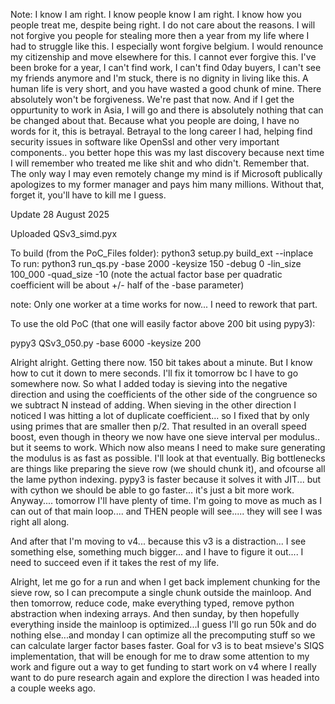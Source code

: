 Note: I know I am right. I know people know I am right. I know how you people treat me, despite being right. I do not care about the reasons. I will not forgive you people for stealing more then a year from my life where I had to struggle like this. I especially wont forgive belgium. I would renounce my citizenship and move elsewhere for this. I cannot ever forgive this. I've been broke for a year, I can't find work, I can't find 0day buyers, I can't see my friends anymore and I'm stuck, there is no dignity in living like this. A human life is very short, and you have wasted a good chunk of mine. There absolutely won't be forgiveness. We're past that now. And if I get the oppurtunity to work in Asia, I will go and there is absolutely nothing that can be changed about that. Because what you people are doing, I have no words for it, this is betrayal. Betrayal to the long career I had, helping find security issues in software like OpenSsl and other very important components.. you better hope this was my last discovery because next time I will remember who treated me like shit and who didn't. Remember that. The only way I may even remotely change my mind is if Microsoft publically apologizes to my former manager and pays him many millions. Without that, forget it, you'll have to kill me I guess.

Update 28 August 2025

Uploaded QSv3_simd.pyx 

To build (from the PoC_Files folder): python3 setup.py build_ext --inplace</br>
To run: python3 run_qs.py -base 2000 -keysize 150 -debug 0 -lin_size 100_000 -quad_size -10  (note the actual factor base per quadratic coefficient will be about +/- half of the -base parameter)

note: Only one worker at a time works for now... I need to rework that part.

To use the old PoC (that one will easily factor above 200 bit using pypy3):

pypy3 QSv3_050.py -base 6000 -keysize 200

Alright alright. Getting there now. 150 bit takes about a minute. But I know how to cut it down to mere seconds. I'll fix it tomorrow bc I have to go somewhere now. 
So what I added today is sieving into the negative direction and using the coefficients of the other side of the congruence so we subtract N instead of adding.
When sieving in the other direction I noticed I was hitting a lot of duplicate coefficient... so I fixed that by only using primes that are smaller then p/2. 
That resulted in an overall speed boost, even though in theory we now have one sieve interval per modulus.. but it seems to work. Which now also means I need to make sure generating the modulus is as fast as possible. I'll look at that eventually.
Big bottlenecks are things like preparing the sieve row (we should chunk it), and ofcourse all the lame python indexing. pypy3 is faster because it solves it with JIT... but with cython we should be able to go faster... it's just a bit more work.
Anyway.... tomorrow I'll have plenty of time. I'm going to move as much as I can out of that main loop.... and THEN people will see..... they will see I was right all along. 

And after that I'm moving to v4... because this v3 is a distraction... I see something else, something much bigger... and I have to figure it out.... I need to succeed even if it takes the rest of my life.

Alright, let me go for a run and when I get back implement chunking for the sieve row, so I can precompute a single chunk outside the mainloop. And then tomorrow, reduce code, make everything typed, remove python abstraction when indexing arrays. And then sunday, by then hopefully everything inside the mainloop is optimized...I guess I'll go run 50k and do nothing else...and monday I can optimize all the precomputing stuff so we can calculate larger factor bases faster. Goal for v3 is to beat msieve's SIQS implementation, that will be enough for me to draw some attention to my work and figure out a way to get funding to start work on v4 where I really want to do pure research again and explore the direction I was headed into a couple weeks ago.
